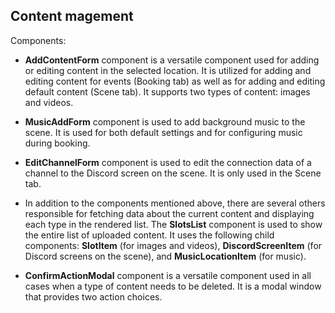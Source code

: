 ## Content magement

Components:

- **AddContentForm** component is a versatile component used for adding or editing content in the selected location. It is utilized for adding and editing content for events (Booking tab) as well as for adding and editing default content (Scene tab). It supports two types of content: images and videos.

- **MusicAddForm** component is used to add background music to the scene. It is used for both default settings and for configuring music during booking.

- **EditChannelForm** component is used to edit the connection data of a channel to the Discord screen on the scene. It is only used in the Scene tab.

- In addition to the components mentioned above, there are several others responsible for fetching data about the current content and displaying each type in the rendered list. The **SlotsList** component is used to show the entire list of uploaded content. It uses the following child components: **SlotItem** (for images and videos), **DiscordScreenItem** (for Discord screens on the scene), and **MusicLocationItem** (for music).

- **ConfirmActionModal** component is a versatile component used in all cases when a type of content needs to be deleted. It is a modal window that provides two action choices.
